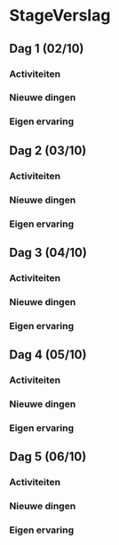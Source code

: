 # StageVerslag

## Dag 1 (02/10)

### Activiteiten
### Nieuwe dingen
### Eigen ervaring


## Dag 2 (03/10)

### Activiteiten
### Nieuwe dingen
### Eigen ervaring


## Dag 3 (04/10)

### Activiteiten
### Nieuwe dingen
### Eigen ervaring


## Dag 4 (05/10)

### Activiteiten
### Nieuwe dingen
### Eigen ervaring


## Dag 5 (06/10)

### Activiteiten
### Nieuwe dingen
### Eigen ervaring
